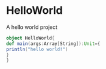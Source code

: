 # HelloWorld
A hello world project
```scala
object HelloWorld{
def main(args:Array[String]):Unit={
println("hello world!")
}
}
```
